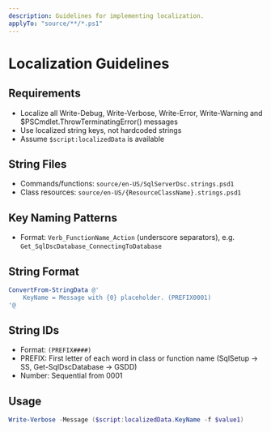 ```yaml
---
description: Guidelines for implementing localization.
applyTo: "source/**/*.ps1"
---
```


# Localization Guidelines

## Requirements
- Localize all Write-Debug, Write-Verbose, Write-Error, Write-Warning and $PSCmdlet.ThrowTerminatingError() messages
- Use localized string keys, not hardcoded strings
- Assume `$script:localizedData` is available

## String Files
- Commands/functions: `source/en-US/SqlServerDsc.strings.psd1`
- Class resources: `source/en-US/{ResourceClassName}.strings.psd1`

## Key Naming Patterns
- Format: `Verb_FunctionName_Action` (underscore separators), e.g. `Get_SqlDscDatabase_ConnectingToDatabase`

## String Format
```powershell
ConvertFrom-StringData @'
    KeyName = Message with {0} placeholder. (PREFIX0001)
'@
```

## String IDs
- Format: `(PREFIX####)`
- PREFIX: First letter of each word in class or function name (SqlSetup → SS, Get-SqlDscDatabase → GSDD)
- Number: Sequential from 0001

## Usage
```powershell
Write-Verbose -Message ($script:localizedData.KeyName -f $value1)
```
